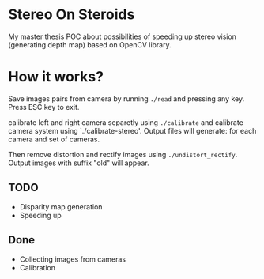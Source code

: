 # Stereo On Steroids
My master thesis POC about possibilities of speeding up stereo vision (generating depth map) based on OpenCV library.

# How it works?
Save images pairs from camera by running
`./read`
and pressing any key. Press ESC key to exit.

calibrate left and right camera separetly using
`./calibrate`
and calibrate camera system using
`./calibrate-stereo'.
Output files will generate: for each camera and set of cameras.

Then remove distortion and rectify images using
`./undistort_rectify`.
Output images with suffix "old" will appear.

## TODO
- Disparity map generation
- Speeding up

## Done
- Collecting images from cameras
- Calibration
